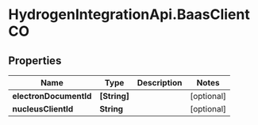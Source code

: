 # HydrogenIntegrationApi.BaasClientCO

## Properties
Name | Type | Description | Notes
------------ | ------------- | ------------- | -------------
**electronDocumentId** | **[String]** |  | [optional] 
**nucleusClientId** | **String** |  | [optional] 


